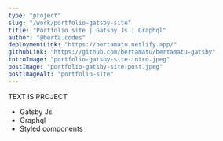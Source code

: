 ```yaml
---
type: "project"
slug: "/work/portfolio-gatsby-site"
title: "Portfolio site | Gatsby Js | Graphql"
author: "@berta.codes"
deploymentLink: "https://bertamatu.netlify.app/"
githubLink: "https://github.com/bertamatu/bertamatu-gatsby"
introImage: "portfolio-gatsby-site-intro.jpeg"
postImage: "portfolio-gatsby-site-post.jpeg"
postImageAlt: "portfolio-site"
---
```


TEXT IS PROJECT

<ul>
    <li>Gatsby Js</li>
    <li>Graphql</li>
    <li>Styled components</li>
</ul>
